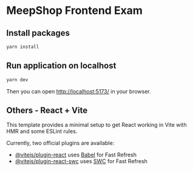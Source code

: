 # MeepShop Frontend Exam

## Install packages

```sh
yarn install
```

## Run application on localhost

```sh
yarn dev
```

Then you can open [http://localhost:5173/](http://localhost:5173/) in your browser.

## Others - React + Vite

This template provides a minimal setup to get React working in Vite with HMR and some ESLint rules.

Currently, two official plugins are available:

- [@vitejs/plugin-react](https://github.com/vitejs/vite-plugin-react/blob/main/packages/plugin-react/README.md) uses [Babel](https://babeljs.io/) for Fast Refresh
- [@vitejs/plugin-react-swc](https://github.com/vitejs/vite-plugin-react-swc) uses [SWC](https://swc.rs/) for Fast Refresh
